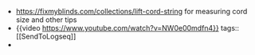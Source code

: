- https://fixmyblinds.com/collections/lift-cord-string for measuring cord size and other tips
- {{video https://www.youtube.com/watch?v=NW0e00mdfn4}}
  tags:: [[SendToLogseq]]
-
